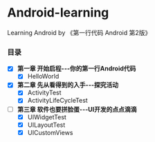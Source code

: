 # Android-learning
Learning Android by 《第一行代码 Android 第2版》

### 目录
- [x] **第一章 开始启程---你的第一行Android代码**
    - [x] HelloWorld
- [x] **第二章 先从看得到的入手---探究活动**
    - [x] ActivityTest
    - [x] ActivityLifeCycleTest
- [ ] **第三章 软件也要拼脸蛋---UI开发的点点滴滴**
    - [x] UIWidgetTest
    - [x] UILayoutTest
    - [x] UICustomViews